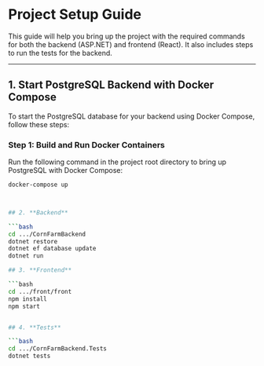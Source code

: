 # Project Setup Guide

This guide will help you bring up the project with the required commands for both the backend (ASP.NET) and frontend (React). It also includes steps to run the tests for the backend.

---

## 1. **Start PostgreSQL Backend with Docker Compose**

To start the PostgreSQL database for your backend using Docker Compose, follow these steps:

### **Step 1: Build and Run Docker Containers**
Run the following command in the project root directory to bring up PostgreSQL with Docker Compose:

```bash
docker-compose up



## 2. **Backend**

```bash
cd .../CornFarmBackend
dotnet restore
dotnet ef database update
dotnet run

## 3. **Frontend**

```bash
cd .../front/front
npm install
npm start


## 4. **Tests**

```bash
cd .../CornFarmBackend.Tests
dotnet tests
